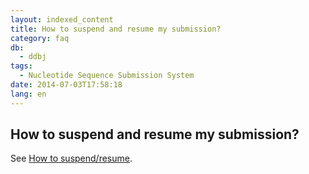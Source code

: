 ```yaml
---
layout: indexed_content
title: How to suspend and resume my submission?
category: faq
db:
  - ddbj
tags: 
  - Nucleotide Sequence Submission System
date: 2014-07-03T17:58:18
lang: en
---
```


## How to suspend and resume my submission?

<p>See <a href=\"/ddbj/websub-help-e.html#flow-2-1\">How to suspend/resume</a>. </p>